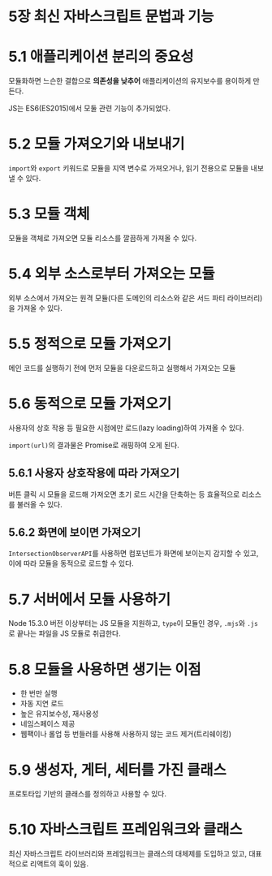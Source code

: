 # 5장 최신 자바스크립트 문법과 기능

# 5.1 애플리케이션 분리의 중요성

모듈화하면 느슨한 결합으로 **의존성을 낮추어** 애플리케이션의 유지보수를 용이하게 만든다.

JS는 ES6(ES2015)에서 모둘 관련 기능이 추가되었다.

# 5.2 모듈 가져오기와 내보내기

`import`와 `export` 키워드로 모듈을 지역 변수로 가져오거나, 읽기 전용으로 모듈을 내보낼 수 있다.

# 5.3 모듈 객체

모듈을 객체로 가져오면 모듈 리소스를 깔끔하게 가져올 수 있다.

# 5.4 외부 소스로부터 가져오는 모듈

외부 소스에서 가져오는 원격 모듈(다른 도메인의 리소스와 같은 서드 파티 라이브러리)을 가져올 수 있다.

# 5.5 정적으로 모듈 가져오기

메인 코드를 실행하기 전에 먼저 모듈을 다운로드하고 실행해서 가져오는 모듈

# 5.6 동적으로 모듈 가져오기

사용자의 상호 작용 등 필요한 시점에만 로드(lazy loading)하여 가져올 수 있다.

`import(url)`의 결과물은 Promise로 래핑하여 오게 된다.

## 5.6.1 사용자 상호작용에 따라 가져오기

버튼 클릭 시 모듈을 로드해 가져오면 초기 로드 시간을 단축하는 등 효율적으로 리소스를 불러올 수 있다.

## 5.6.2 화면에 보이면 가져오기

`IntersectionObserverAPI`를 사용하면 컴포넌트가 화면에 보이는지 감지할 수 있고, 이에 따라 모듈을 동적으로 로드할 수 있다.

# 5.7 서버에서 모듈 사용하기

Node 15.3.0 버전 이상부터는 JS 모듈을 지원하고, `type`이 모듈인 경우, `.mjs`와 `.js`로 끝나는 파일을 JS 모듈로 취급한다.

# 5.8 모듈을 사용하면 생기는 이점

- 한 번만 실행
- 자동 지연 로드
- 높은 유지보수성, 재사용성
- 네임스페이스 제공
- 웹팩이나 롤업 등 번들러를 사용해 사용하지 않는 코드 제거(트리쉐이킹)

# 5.9 생성자, 게터, 세터를 가진 클래스

프로토타입 기반의 클래스를 정의하고 사용할 수 있다.

# 5.10 자바스크립트 프레임워크와 클래스

최신 자바스크립트 라이브러리와 프레임워크는 클래스의 대체제를 도입하고 있고, 대표적으로 리액트의 훅이 있음.
